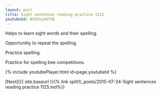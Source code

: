 ```yaml
---
layout: post
title: Sight sentences reading practice 1212
youtubeId: NtOCky56fXQ
---
```

 
 
Helps to learn sight words and their spelling.

Opportunitiy to repeat the spelling. 

Practice spelling. 
 
Practice for spelling bee competitions. 
 
{% include youtubePlayer.html id=page.youtubeId %}
 
 

[Next]({{ site.baseurl }}{% link  split1/_posts/2015-07-24-Sight sentences reading practice 1125.md%})
 
